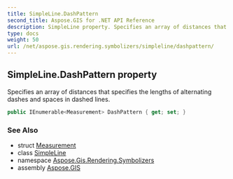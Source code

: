 ```yaml
---
title: SimpleLine.DashPattern
second_title: Aspose.GIS for .NET API Reference
description: SimpleLine property. Specifies an array of distances that specifies the lengths of alternating dashes and spaces in dashed lines
type: docs
weight: 50
url: /net/aspose.gis.rendering.symbolizers/simpleline/dashpattern/
---
```

## SimpleLine.DashPattern property

Specifies an array of distances that specifies the lengths of alternating dashes and spaces in dashed lines.

```csharp
public IEnumerable<Measurement> DashPattern { get; set; }
```

### See Also

* struct [Measurement](../../../aspose.gis.rendering/measurement/)
* class [SimpleLine](../)
* namespace [Aspose.Gis.Rendering.Symbolizers](../../simpleline/)
* assembly [Aspose.GIS](../../../)



